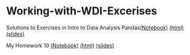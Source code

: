 # Working-with-WDI-Excerises

Solutions to Exercises in Intro to Data Analysis Pandas[(Notebook)](./Working-with-WDI.ipynb) [(html)](https://smu-econ-growth.github.io/EconGrowthUG-Slides-Working-with-WDI/Working-with-WDI.html) [(slides)](https://smu-econ-growth.github.io/EconGrowthUG-Slides-Working-with-WDI/)

My Homework 10 [(Notebook)](https://gracegerow.github.io/Working-with-WDI/Working-with-WDI.ipynb) [(html)](https://gracegerow.github.io/Working-with-WDI/Working-with-WDI.html) [(slides)](https://gracegerow.github.io/Working-with-WDI/)






